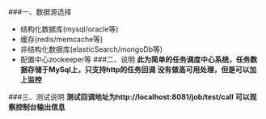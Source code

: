 ###一、数据源选择
- 结构化数据库(mysql/oracle等)
- 缓存(redis/memcache等)
- 非结构化数据库(elasticSearch/mongoDb等)
- 配置中心zookeeper等
###二、说明
**此为简单的任务调度中心系统，任务数据存储于MySql上，只支持http的任务回调**
**没有做高可用处理，但是可以加上监控**

###三、测试说明
**测试回调地址为http://localhost:8081/job/test/call**
**可以观察控制台输出信息**

